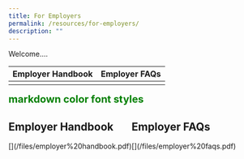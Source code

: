 ```yaml
---
title: For Employers
permalink: /resources/for-employers/
description: ""
---
```

Welcome....




| Employer Handbook | Employer FAQs | 
| -------- | -------- | 
| [](/files/employer%20handbook.pdf)     | [](/files/employer%20handbook.pdf)    | 





<span style="color:green;font-weight:700;font-size:20px">
    markdown color font styles
</span>

<div class="flex-container">

  <div class="flex-child handbook">
      <h2>Employer Handbook</h2>
    [](/files/employer%20handbook.pdf)
  </div>
  
  <div class="flex-child faq">
      <h2>Employer FAQs</h2>
      [](/files/employer%20faqs.pdf)
  </div>
  
</div>
<style>
.flex-container {
    display: flex;
}

.flex-child {
    flex: 1;
    border: 2px solid yellow;
}  

.flex-child:first-child {
    margin-right: 20px;
} 
</style>
